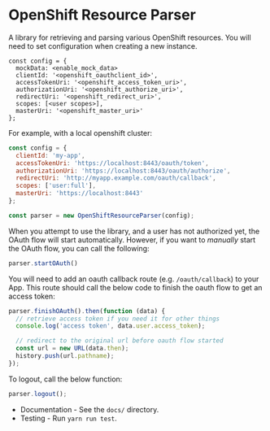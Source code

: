 # OpenShift Resource Parser

A library for retrieving and parsing various OpenShift resources.
You will need to set configuration when creating a new instance.

```
const config = {
  mockData: <enable_mock_data>
  clientId: '<openshift_oauthclient_id>',
  accessTokenUri: '<openshift_access_token_uri>',
  authorizationUri: '<openshift_authorize_uri>',
  redirectUri: '<openshift_redirect_uri>',
  scopes: [<user scopes>],
  masterUri: '<openshift_master_uri>'
};
```

For example, with a local openshift cluster:

```js
const config = {
  clientId: 'my-app',
  accessTokenUri: 'https://localhost:8443/oauth/token',
  authorizationUri: 'https://localhost:8443/oauth/authorize',
  redirectUri: 'http://myapp.example.com/oauth/callback',
  scopes: ['user:full'],
  masterUri: 'https://localhost:8443'
};

const parser = new OpenShiftResourceParser(config);
```

When you attempt to use the library, and a user has not authorized yet, the OAuth flow will start automatically.
However, if you want to *manually* start the OAuth flow, you can call the following:

```js
parser.startOAuth()
```

You will need to add an oauth callback route (e.g. `/oauth/callback`) to your App.
This route should call the below code to finish the oauth flow to get an access token:

```js
parser.finishOAuth().then(function (data) {
  // retrieve access token if you need it for other things
  console.log('access token', data.user.access_token);

  // redirect to the original url before oauth flow started
  const url = new URL(data.then);
  history.push(url.pathname);
});
```

To logout, call the below function:

```js
parser.logout();
```

* Documentation - See the `docs/` directory.
* Testing - Run `yarn run test`.
